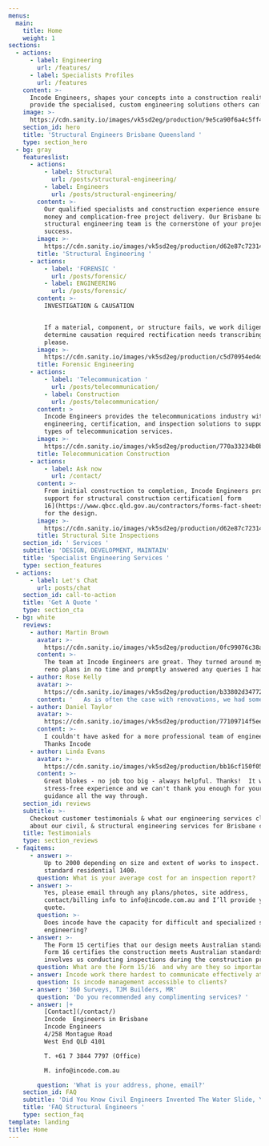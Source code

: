 ```yaml
---
menus:
  main:
    title: Home
    weight: 1
sections:
  - actions:
      - label: Engineering
        url: /features/
      - label: Specialists Profiles
        url: /features
    content: >-
      Incode Engineers, shapes your concepts into a construction reality. We
      provide the specialised, custom engineering solutions others can’t.
    image: >-
      https://cdn.sanity.io/images/vk5sd2eg/production/9e5ca90f6a4c5ff41ad25bfbba1b70c37549b484-465x465.gif
    section_id: hero
    title: 'Structural Engineers Brisbane Queensland '
    type: section_hero
  - bg: gray
    featureslist:
      - actions:
          - label: Structural
            url: /posts/structural-engineering/
          - label: Engineers
            url: /posts/structural-engineering/
        content: >-
          Our qualified specialists and construction experience ensure value for
          money and complication-free project delivery. Our Brisbane based
          structural engineering team is the cornerstone of your project
          success.
        image: >-
          https://cdn.sanity.io/images/vk5sd2eg/production/d62e87c723146c657f37dc174e7a5a1c4bb49583-594x430.svg
        title: 'Structural Engineering '
      - actions:
          - label: 'FORENSIC '
            url: /posts/forensic/
          - label: ENGINEERING
            url: /posts/forensic/
        content: >-
          INVESTIGATION & CAUSATION


          If a material, component, or structure fails, we work diligently to
          determine causation required rectification needs transcribing here,
          please. 
        image: >-
          https://cdn.sanity.io/images/vk5sd2eg/production/c5d70954ed4defbacd2a2c91b86ac1d9352b5c81-594x430.svg
        title: Forensic Engineering
      - actions:
          - label: 'Telecommunication '
            url: /posts/telecommunication/
          - label: Construction
            url: /posts/telecommunication/
        content: >
          Incode Engineers provides the telecommunications industry with design,
          engineering, certification, and inspection solutions to support all
          types of telecommunication services.
        image: >-
          https://cdn.sanity.io/images/vk5sd2eg/production/770a33234b0ba2c8a00b98057f3cee21bb339643-594x430.svg
        title: Telecommunication Construction
      - actions:
          - label: Ask now
            url: /contact/
        content: >-
          From initial construction to completion, Incode Engineers provides and
          support for structural construction certification[ form
          16](https://www.qbcc.qld.gov.au/contractors/forms-fact-sheets-publications/forms)
          for the design.
        image: >-
          https://cdn.sanity.io/images/vk5sd2eg/production/d62e87c723146c657f37dc174e7a5a1c4bb49583-594x430.svg
        title: Structural Site Inspections
    section_id: ' Services '
    subtitle: 'DESIGN, DEVELOPMENT, MAINTAIN'
    title: 'Specialist Engineering Services '
    type: section_features
  - actions:
      - label: Let's Chat
        url: posts/chat
    section_id: call-to-action
    title: 'Get A Quote '
    type: section_cta
  - bg: white
    reviews:
      - author: Martin Brown
        avatar: >-
          https://cdn.sanity.io/images/vk5sd2eg/production/0fc99076c38a7f3d83689aeeb1291bbcdacd735a-60x60.png
        content: >-
          The team at Incode Engineers are great. They turned around my house
          reno plans in no time and promptly answered any queries I had.
      - author: Rose Kelly
        avatar: >-
          https://cdn.sanity.io/images/vk5sd2eg/production/b33802d34772a64c688eda15ce41058f85d43d2c-60x60.jpg
        content: '   As is often the case with renovations, we had some challenges but nothing was too much trouble for Robb and the team from design suggestions and solutions through to our on-site visits.   We are now approaching the finish line in a very quick time frame, thanks to having a great Engineering team.   Highly recommend these guys.'
      - author: Daniel Taylor
        avatar: >-
          https://cdn.sanity.io/images/vk5sd2eg/production/77109714f5eee1222578e58aa511de5565e6b32b-60x60.png
        content: >-
          I couldn't have asked for a more professional team of engineers!
          Thanks Incode
      - author: Linda Evans
        avatar: >-
          https://cdn.sanity.io/images/vk5sd2eg/production/bb16cf150f053a370b107eacfcc1750135a4b455-70x60.jpg
        content: >-
          Great blokes - no job too big - always helpful. Thanks!  It was such a
          stress-free experience and we can't thank you enough for your help and
          guidance all the way through. 
    section_id: reviews
    subtitle: >-
      Checkout customer testimonials & what our engineering services clients say
      about our civil, & structural engineering services for Brisbane clients. .
    title: Testimonials
    type: section_reviews
  - faqitems:
      - answer: >-
          Up to 2000 depending on size and extent of works to inspect. For
          standard residential 1400.
        question: What is your average cost for an inspection report?
      - answer: >-
          Yes, please email through any plans/photos, site address,
          contact/billing info to info@incode.com.au and I’ll provide you with a
          quote.
        question: >-
          Does incode have the capacity for difficult and specialized structural
          engineering? 
      - answer: >-
          The Form 15 certifies that our design meets Australian standards, the
          Form 16 certifies the construction meets Australian standards and
          involves us conducting inspections during the construction process.
        question: What are the Form 15/16  and why are they so important?
      - answer: Incode work there hardest to communicate effectively at all times.
        question: Is incode management accessible to clients?
      - answer: '360 Surveys, TJM Builders, MR'
        question: 'Do you recommended any complimenting services? '
      - answer: |+
          [Contact](/contact/)
          Incode  Engineers in Brisbane
          Incode Engineers
          4/258 Montague Road
          West End QLD 4101

          T. +61 7 3844 7797 (Office)

          M. info@incode.com.au

        question: 'What is your address, phone, email?'
    section_id: FAQ
    subtitle: 'Did You Know Civil Engineers Invented The Water Slide, You''re Welcome.'
    title: 'FAQ Structural Engineers '
    type: section_faq
template: landing
title: Home
---
```

